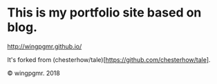 # This is my portfolio site based on blog.
http://wingpgmr.github.io/

It's forked from (chesterhow/tale)[https://github.com/chesterhow/tale].

© wingpgmr. 2018
